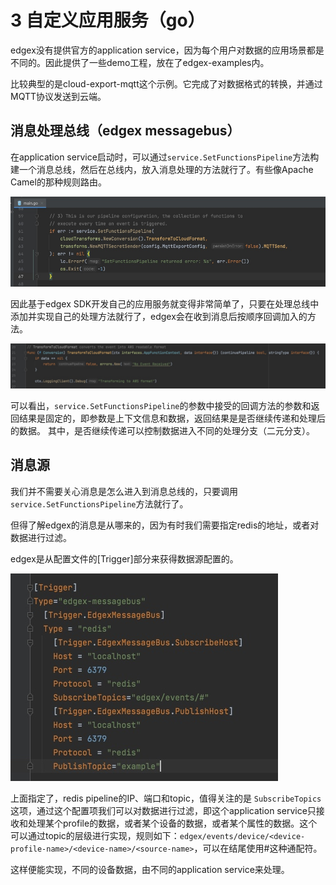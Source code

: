 # 3 自定义应用服务（go）

edgex没有提供官方的application service，因为每个用户对数据的应用场景都是不同的。因此提供了一些demo工程，放在了edgex-examples内。

比较典型的是cloud-export-mqtt这个示例。它完成了对数据格式的转换，并通过MQTT协议发送到云端。


## 消息处理总线（edgex messagebus）

在application service启动时，可以通过`service.SetFunctionsPipeline`方法构建一个消息总线，然后在总线内，放入消息处理的方法就行了。有些像Apache Camel的那种规则路由。

![](media/16484598142620/16485317949742.jpg)


因此基于edgex SDK开发自己的应用服务就变得非常简单了，只要在处理总线中添加并实现自己的处理方法就行了，edgex会在收到消息后按顺序回调加入的方法。

![](media/16484598142620/16485322212156.jpg)


可以看出，`service.SetFunctionsPipeline`的参数中接受的回调方法的参数和返回结果是固定的，即参数是上下文信息和数据，返回结果是是否继续传递和处理后的数据。
其中，是否继续传递可以控制数据进入不同的处理分支（二元分支）。


## 消息源

我们并不需要关心消息是怎么进入到消息总线的，只要调用`service.SetFunctionsPipeline`方法就行了。

但得了解edgex的消息是从哪来的，因为有时我们需要指定redis的地址，或者对数据进行过滤。

edgex是从配置文件的[Trigger]部分来获得数据源配置的。

![](media/16484598142620/16485350420499.jpg)

上面指定了，redis pipeline的IP、端口和topic，值得关注的是 `SubscribeTopics`这项，通过这个配置项我们可以对数据进行过滤，即这个application service只接收和处理某个profile的数据，或者某个设备的数据，或者某个属性的数据。这个可以通过topic的层级进行实现，规则如下：`edgex/events/device/<device-profile-name>/<device-name>/<source-name>`，可以在结尾使用#这种通配符。

这样便能实现，不同的设备数据，由不同的application service来处理。